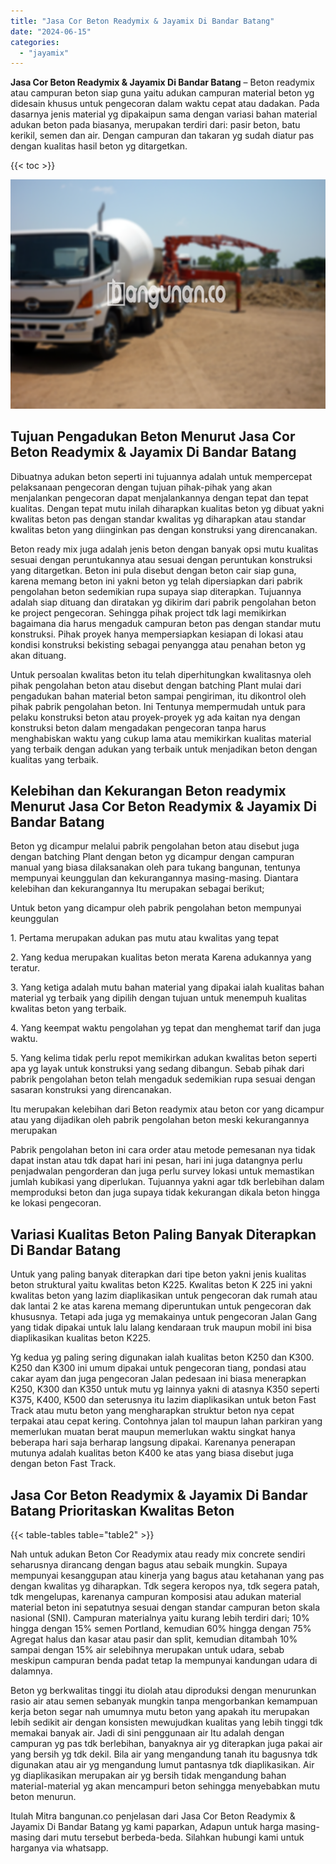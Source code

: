 ```yaml
---
title: "Jasa Cor Beton Readymix & Jayamix Di Bandar Batang"
date: "2024-06-15"
categories: 
  - "jayamix"
---
```


**Jasa Cor Beton Readymix & Jayamix Di Bandar Batang** – Beton readymix atau campuran beton siap guna yaitu adukan campuran material beton yg didesain khusus untuk pengecoran dalam waktu cepat atau dadakan. Pada dasarnya jenis material yg dipakaipun sama dengan variasi bahan material adukan beton pada biasanya, merupakan terdiri dari: pasir beton, batu kerikil, semen dan air. Dengan campuran dan takaran yg sudah diatur pas dengan kualitas hasil beton yg ditargetkan.

{{< toc >}}

![Jasa Cor Beton Readymix & Jayamix Di Bandar Batang](/images/jasa-cor-readymix-33.png)

## Tujuan Pengadukan Beton Menurut Jasa Cor Beton Readymix & Jayamix Di Bandar Batang

Dibuatnya adukan beton seperti ini tujuannya adalah untuk mempercepat pelaksanaan pengecoran dengan tujuan pihak-pihak yang akan menjalankan pengecoran dapat menjalankannya dengan tepat dan tepat kualitas. Dengan tepat mutu inilah diharapkan kualitas beton yg dibuat yakni kwalitas beton pas dengan standar kwalitas yg diharapkan atau standar kwalitas beton yang diinginkan pas dengan konstruksi yang direncanakan.

Beton ready mix juga adalah jenis beton dengan banyak opsi mutu kualitas sesuai dengan peruntukannya atau sesuai dengan peruntukan konstruksi yang ditargetkan. Beton ini pula disebut dengan beton cair siap guna, karena memang beton ini yakni beton yg telah dipersiapkan dari pabrik pengolahan beton sedemikian rupa supaya siap diterapkan. Tujuannya adalah siap dituang dan diratakan yg dikirim dari pabrik pengolahan beton ke project pengecoran. Sehingga pihak project tdk lagi memikirkan bagaimana dia harus mengaduk campuran beton pas dengan standar mutu konstruksi. Pihak proyek hanya mempersiapkan kesiapan di lokasi atau kondisi konstruksi bekisting sebagai penyangga atau penahan beton yg akan dituang.

Untuk persoalan kwalitas beton itu telah diperhitungkan kwalitasnya oleh pihak pengolahan beton atau disebut dengan batching Plant mulai dari pengadukan bahan material beton sampai pengiriman, itu dikontrol oleh pihak pabrik pengolahan beton. Ini Tentunya mempermudah untuk para pelaku konstruksi beton atau proyek-proyek yg ada kaitan nya dengan konstruksi beton dalam mengadakan pengecoran tanpa harus menghabiskan waktu yang cukup lama atau memikirkan kualitas material yang terbaik dengan adukan yang terbaik untuk menjadikan beton dengan kualitas yang terbaik.

## Kelebihan dan Kekurangan Beton readymix Menurut Jasa Cor Beton Readymix & Jayamix Di Bandar Batang

Beton yg dicampur melalui pabrik pengolahan beton atau disebut juga dengan batching Plant dengan beton yg dicampur dengan campuran manual yang biasa dilaksanakan oleh para tukang bangunan, tentunya mempunyai keunggulan dan kekurangannya masing-masing. Diantara kelebihan dan kekurangannya Itu merupakan sebagai berikut;

Untuk beton yang dicampur oleh pabrik pengolahan beton mempunyai keunggulan

1\. Pertama merupakan adukan pas mutu atau kwalitas yang tepat

2\. Yang kedua merupakan kualitas beton merata Karena adukannya yang teratur.

3\. Yang ketiga adalah mutu bahan material yang dipakai ialah kualitas bahan material yg terbaik yang dipilih dengan tujuan untuk menempuh kualitas kwalitas beton yang terbaik.

4\. Yang keempat waktu pengolahan yg tepat dan menghemat tarif dan juga waktu.

5\. Yang kelima tidak perlu repot memikirkan adukan kwalitas beton seperti apa yg layak untuk konstruksi yang sedang dibangun. Sebab pihak dari pabrik pengolahan beton telah mengaduk sedemikian rupa sesuai dengan sasaran konstruksi yang direncanakan.

Itu merupakan kelebihan dari Beton readymix atau beton cor yang dicampur atau yang dijadikan oleh pabrik pengolahan beton meski kekurangannya merupakan

Pabrik pengolahan beton ini cara order atau metode pemesanan nya tidak dapat instan atau tdk dapat hari ini pesan, hari ini juga datangnya perlu penjadwalan pengorderan dan juga perlu survey lokasi untuk memastikan jumlah kubikasi yang diperlukan. Tujuannya yakni agar tdk berlebihan dalam memproduksi beton dan juga supaya tidak kekurangan dikala beton hingga ke lokasi pengecoran.

## Variasi Kualitas Beton Paling Banyak Diterapkan Di Bandar Batang

Untuk yang paling banyak diterapkan dari tipe beton yakni jenis kualitas beton struktural yaitu kwalitas beton K225. Kwalitas beton K 225 ini yakni kwalitas beton yang lazim diaplikasikan untuk pengecoran dak rumah atau dak lantai 2 ke atas karena memang diperuntukan untuk pengecoran dak khususnya. Tetapi ada juga yg memakainya untuk pengecoran Jalan Gang yang tidak dipakai untuk lalu lalang kendaraan truk maupun mobil ini bisa diaplikasikan kualitas beton K225.

Yg kedua yg paling sering digunakan ialah kualitas beton K250 dan K300. K250 dan K300 ini umum dipakai untuk pengecoran tiang, pondasi atau cakar ayam dan juga pengecoran Jalan pedesaan ini biasa menerapkan K250, K300 dan K350 untuk mutu yg lainnya yakni di atasnya K350 seperti K375, K400, K500 dan seterusnya itu lazim diaplikasikan untuk beton Fast Track atau mutu beton yang mengharapkan struktur beton nya cepat terpakai atau cepat kering. Contohnya jalan tol maupun lahan parkiran yang memerlukan muatan berat maupun memerlukan waktu singkat hanya beberapa hari saja berharap langsung dipakai. Karenanya penerapan mutunya adalah kualitas beton K400 ke atas yang biasa disebut juga dengan beton Fast Track.

## Jasa Cor Beton Readymix & Jayamix Di Bandar Batang Prioritaskan Kwalitas Beton

{{< table-tables table="table2" >}}

Nah untuk adukan Beton Cor Readymix atau ready mix concrete sendiri seharusnya dirancang dengan bagus atau sebaik mungkin. Supaya mempunyai kesanggupan atau kinerja yang bagus atau ketahanan yang pas dengan kwalitas yg diharapkan. Tdk segera keropos nya, tdk segera patah, tdk mengelupas, karenanya campuran komposisi atau adukan material material beton ini sepatutnya sesuai dengan standar campuran beton skala nasional (SNI). Campuran materialnya yaitu kurang lebih terdiri dari; 10% hingga dengan 15% semen Portland, kemudian 60% hingga dengan 75% Agregat halus dan kasar atau pasir dan split, kemudian ditambah 10% sampai dengan 15% air selebihnya merupakan untuk udara, sebab meskipun campuran benda padat tetap Ia mempunyai kandungan udara di dalamnya.

Beton yg berkwalitas tinggi itu diolah atau diproduksi dengan menurunkan rasio air atau semen sebanyak mungkin tanpa mengorbankan kemampuan kerja beton segar nah umumnya mutu beton yang apakah itu merupakan lebih sedikit air dengan konsisten mewujudkan kualitas yang lebih tinggi tdk memakai banyak air. Jadi di sini penggunaan air Itu adalah dengan campuran yg pas tdk berlebihan, banyaknya air yg diterapkan juga pakai air yang bersih yg tdk dekil. Bila air yang mengandung tanah itu bagusnya tdk digunakan atau air yg mengandung lumut pantasnya tdk diaplikasikan. Air yg diaplikasikan merupakan air yg bersih tidak mengandung bahan material-material yg akan mencampuri beton sehingga menyebabkan mutu beton menurun.

Itulah Mitra bangunan.co penjelasan dari Jasa Cor Beton Readymix & Jayamix Di Bandar Batang yg kami paparkan, Adapun untuk harga masing-masing dari mutu tersebut berbeda-beda. Silahkan hubungi kami untuk harganya via whatsapp.

